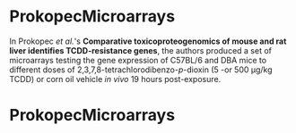 # ProkopecMicroarrays
In Prokopec *et al.*'s **Comparative toxicoproteogenomics of mouse and rat liver identifies TCDD-resistance genes**, the authors produced a set of microarrays testing the gene expression of C57BL/6 and DBA mice to different doses of 2,3,7,8-tetrachlorodibenzo-*p*-dioxin (5 -or 500 µg/kg TCDD) or corn oil vehicle *in vivo* 19 hours post-exposure.
# ProkopecMicroarrays
